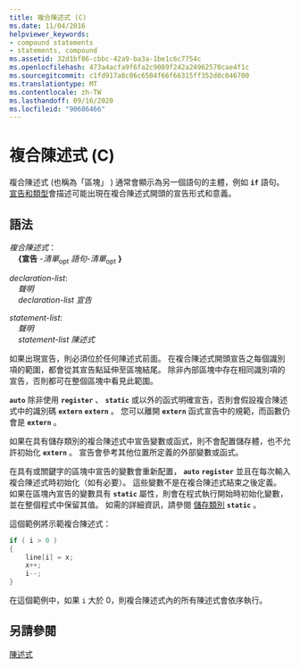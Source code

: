 ```yaml
---
title: 複合陳述式 (C)
ms.date: 11/04/2016
helpviewer_keywords:
- compound statements
- statements, compound
ms.assetid: 32d1bf86-cbbc-42a9-ba3a-1be1c6c7754c
ms.openlocfilehash: 473a4acfa9f6fa2c9089f242a24962570cae4f1c
ms.sourcegitcommit: c1fd917a8c06c6504f66f66315ff352d0c046700
ms.translationtype: MT
ms.contentlocale: zh-TW
ms.lasthandoff: 09/16/2020
ms.locfileid: "90686466"
---
```

# <a name="compound-statement-c"></a>複合陳述式 (C)

複合陳述式 (也稱為「區塊」 ) 通常會顯示為另一個語句的主體，例如 **`if`** 語句。 [宣告和類型](../c-language/declarations-and-types.md)會描述可能出現在複合陳述式開頭的宣告形式和意義。

## <a name="syntax"></a>語法

*複合陳述式*：<br/>
&nbsp;&nbsp;&nbsp;&nbsp;**{宣告** *-清單*<sub>opt</sub> *語句-清單*<sub>opt</sub> **}**

*declaration-list*:<br/>
&nbsp;&nbsp;&nbsp;&nbsp;*聲明*<br/>
&nbsp;&nbsp;&nbsp;&nbsp;*declaration-list* *宣告*

*statement-list*:<br/>
&nbsp;&nbsp;&nbsp;&nbsp;*聲明*<br/>
&nbsp;&nbsp;&nbsp;&nbsp;*statement-list* *陳述式*

如果出現宣告，則必須位於任何陳述式前面。 在複合陳述式開頭宣告之每個識別項的範圍，都會從其宣告點延伸至區塊結尾。 除非內部區塊中存在相同識別項的宣告，否則都可在整個區塊中看見此範圍。

**`auto`** 除非使用 **`register`** 、 **`static`** 或以外的函式明確宣告，否則會假設複合陳述式中的識別碼 **`extern`** **`extern`** 。 您可以離開 **`extern`** 函式宣告中的規範，而函數仍會是 **`extern`** 。

如果在具有儲存類別的複合陳述式中宣告變數或函式，則不會配置儲存體，也不允許初始化 **`extern`** 。 宣告會參考其他位置所定義的外部變數或函式。

在具有或關鍵字的區塊中宣告的變數會重新配置， **`auto`** **`register`** 並且在每次輸入複合陳述式時初始化（如有必要）。 這些變數不是在複合陳述式結束之後定義。 如果在區塊內宣告的變數具有 **`static`** 屬性，則會在程式執行開始時初始化變數，並在整個程式中保留其值。 如需的詳細資訊，請參閱 [儲存類別](../c-language/c-storage-classes.md) **`static`** 。

這個範例將示範複合陳述式：

```C
if ( i > 0 )
{
    line[i] = x;
    x++;
    i--;
}
```

在這個範例中，如果 `i` 大於 0，則複合陳述式內的所有陳述式會依序執行。

## <a name="see-also"></a>另請參閱

[陳述式](../c-language/statements-c.md)
